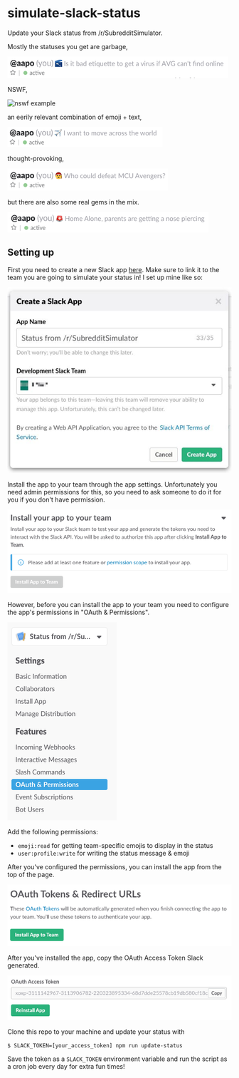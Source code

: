 # simulate-slack-status

Update your Slack status from /r/SubredditSimulator.

Mostly the statuses you get are garbage, 

![garbage example](scrshot/example-garbage.png)

NSWF, 

![nswf example](scrshot/example-nswf.png)

an eerily relevant combination of emoji + text,

![relevant-emoji example](scrshot/example-relevant-emoji.png)

thought-provoking,

![thought-provoking example](scrshot/example-thought-provoking.png)

but there are also some real gems in the mix.

![gem example](scrshot/example-gem.png)

## Setting up

First you need to create a new Slack app [here](https://api.slack.com/apps). Make sure to link it to the team you are going to simulate your status in! I set up mine like so:

![app setup](scrshot/app-setup.jpg)

Install the app to your team through the app settings. Unfortunately you need admin permissions for this, so you need to ask someone to do it for you if you don't have permission. 

![install dialog](scrshot/install-dialog.png)

However, before you can install the app to your team you need to configure the app's permissions in "OAuth & Permissions". 

![sidebar](scrshot/sidebar.png)

Add the following permissions: 

- `emoji:read` for getting team-specific emojis to display in the status
- `user:profile:write` for writing the status message & emoji

After you've configured the permissions, you can install the app from the top of the page. 

![top of permissions page](scrshot/permissions-page-top.png)

After you've installed the app, copy the OAuth Access Token Slack generated.

![access token](scrshot/access-token.png)

Clone this repo to your machine and update your status with

```
$ SLACK_TOKEN=[your_access_token] npm run update-status 
```

Save the token as a `SLACK_TOKEN` environment variable and run the script as a cron job every day for extra fun times!

